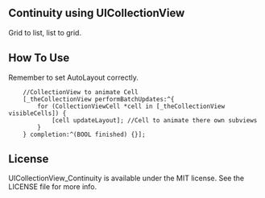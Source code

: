 ## Continuity using UICollectionView 
Grid to list, list to grid.

## How To Use
Remember to set AutoLayout correctly.
```
	//CollectionView to animate Cell
    [_theCollectionView performBatchUpdates:^{
        for (CollectionViewCell *cell in [_theCollectionView visibleCells]) {
            [cell updateLayout]; //Cell to animate there own subviews
        }
    } completion:^(BOOL finished) {}];

```

## License
UICollectionView_Continuity is available under the MIT license. See the LICENSE file for more info.